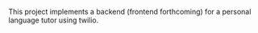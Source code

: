 This project implements a backend (frontend forthcoming) for a personal language tutor using twilio.
